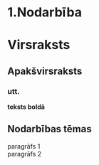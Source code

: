 # 1.Nodarbība
# Virsraksts
## Apakšvirsraksts
### utt.
**teksts boldā**
## Nodarbības tēmas
paragrāfs 1  
paragrāfs 2
